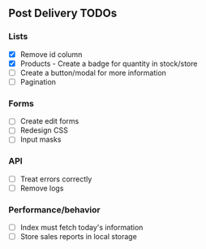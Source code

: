 ## Post Delivery TODOs

### Lists

- [x] Remove id column
- [x] Products - Create a badge for quantity in stock/store
- [ ] Create a button/modal for more information
- [ ] Pagination

### Forms

- [ ] Create edit forms
- [ ] Redesign CSS
- [ ] Input masks

### API

- [ ] Treat errors correctly
- [ ] Remove logs

### Performance/behavior

- [ ] Index must fetch today's information
- [ ] Store sales reports in local storage
